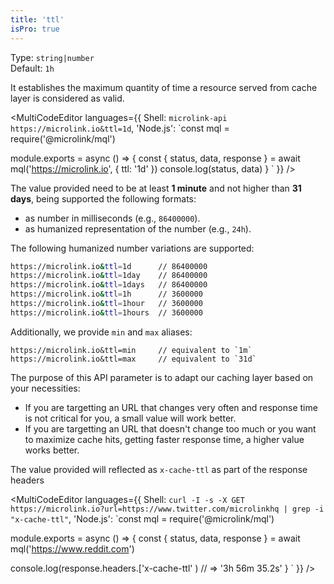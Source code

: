 ```yaml
---
title: 'ttl'
isPro: true
--- 
```


Type: `string|number`<br/>
Default: `1h`<br/> 

It establishes the maximum quantity of time a resource served from cache layer is considered as valid.

<MultiCodeEditor languages={{
  Shell: `microlink-api https://microlink.io&ttl=1d`,
  'Node.js': `const mql = require('@microlink/mql')
 
module.exports = async () => {
  const { status, data, response } = await mql('https://microlink.io', {
    ttl: '1d'
  })
  console.log(status, data)
}
  `
  }} 
/>

The value provided need to be at least **1 minute** and not higher than **31 days**, being supported the following formats:

- as number in milliseconds (e.g., `86400000`).
- as humanized representation of the number (e.g., `24h`).

The following humanized number variations are supported:

```bash
https://microlink.io&ttl=1d      // 86400000
https://microlink.io&ttl=1day    // 86400000
https://microlink.io&ttl=1days   // 86400000
https://microlink.io&ttl=1h      // 3600000
https://microlink.io&ttl=1hour   // 3600000
https://microlink.io&ttl=1hours  // 3600000
```

Additionally, we provide `min` and `max` aliases:

```
https://microlink.io&ttl=min     // equivalent to `1m`
https://microlink.io&ttl=max     // equivalent to `31d`
```

The purpose of this API parameter is to adapt our caching layer based on your necessities:

- If you are targetting an URL that changes very often and response time is not critical for you, a small value will work better.
- If you are targetting an URL that doesn't change too much or you want to maximize cache hits, getting faster response time, a higher value works better.

The value provided will reflected as `x-cache-ttl` as part of the response headers

<MultiCodeEditor languages={{
  Shell: `curl -I -s -X GET https://microlink.io?url=https://www.twitter.com/microlinkhq | grep -i "x-cache-ttl"`,
  'Node.js': `const mql = require('@microlink/mql')
 
module.exports = async () => {
  const { status, data, response } = await mql('https://www.reddit.com')
  
  console.log(response.headers.['x-cache-ttl' ) // => '3h 56m 35.2s'
}
  `
  }} 
/>
